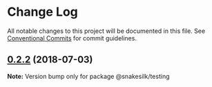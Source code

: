 # Change Log

All notable changes to this project will be documented in this file.
See [Conventional Commits](https://conventionalcommits.org) for commit guidelines.

<a name="0.2.2"></a>
## [0.2.2](https://github.com/snakesilk/snakesilk/compare/@snakesilk/testing@0.2.2-1...@snakesilk/testing@0.2.2) (2018-07-03)




**Note:** Version bump only for package @snakesilk/testing
